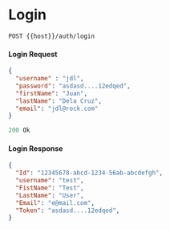 # Login
```
POST {{host}}/auth/login
```

#### Login Request
```json
{
  "username" : "jdl",
  "password": "asdasd....12edqed",
  "firstName": "Juan",
  "lastName": "Dela Cruz",
  "email": "jdl@rock.com"
}
```

```js
200 Ok
```

#### Login Response

```json
{
  "Id": "12345678-abcd-1234-56ab-abcdefgh",
  "username": "test",
  "FistName": "Test",
  "LastName": "User",
  "Email": "e@mail.com",
  "Token": "asdasd....12edqed",
}
```
